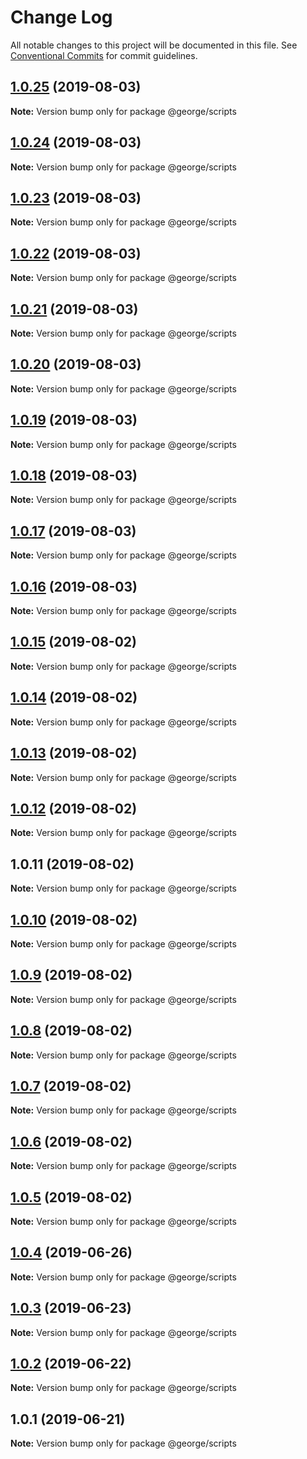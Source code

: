 # Change Log

All notable changes to this project will be documented in this file.
See [Conventional Commits](https://conventionalcommits.org) for commit guidelines.

## [1.0.25](https://github.com/ThreeMammals/george/compare/@george/scripts@1.0.24...@george/scripts@1.0.25) (2019-08-03)

**Note:** Version bump only for package @george/scripts





## [1.0.24](https://github.com/ThreeMammals/george/compare/@george/scripts@1.0.23...@george/scripts@1.0.24) (2019-08-03)

**Note:** Version bump only for package @george/scripts





## [1.0.23](https://github.com/ThreeMammals/george/compare/@george/scripts@1.0.22...@george/scripts@1.0.23) (2019-08-03)

**Note:** Version bump only for package @george/scripts





## [1.0.22](https://github.com/ThreeMammals/george/compare/@george/scripts@1.0.21...@george/scripts@1.0.22) (2019-08-03)

**Note:** Version bump only for package @george/scripts





## [1.0.21](https://github.com/ThreeMammals/george/compare/@george/scripts@1.0.20...@george/scripts@1.0.21) (2019-08-03)

**Note:** Version bump only for package @george/scripts





## [1.0.20](https://github.com/ThreeMammals/george/compare/@george/scripts@1.0.19...@george/scripts@1.0.20) (2019-08-03)

**Note:** Version bump only for package @george/scripts





## [1.0.19](https://github.com/ThreeMammals/george/compare/@george/scripts@1.0.18...@george/scripts@1.0.19) (2019-08-03)

**Note:** Version bump only for package @george/scripts





## [1.0.18](https://github.com/ThreeMammals/george/compare/@george/scripts@1.0.17...@george/scripts@1.0.18) (2019-08-03)

**Note:** Version bump only for package @george/scripts





## [1.0.17](https://github.com/ThreeMammals/george/compare/@george/scripts@1.0.15...@george/scripts@1.0.17) (2019-08-03)

**Note:** Version bump only for package @george/scripts





## [1.0.16](https://github.com/ThreeMammals/george/compare/@george/scripts@1.0.15...@george/scripts@1.0.16) (2019-08-03)

**Note:** Version bump only for package @george/scripts





## [1.0.15](https://github.com/ThreeMammals/george/compare/@george/scripts@1.0.14...@george/scripts@1.0.15) (2019-08-02)

**Note:** Version bump only for package @george/scripts





## [1.0.14](https://github.com/ThreeMammals/george/compare/@george/scripts@1.0.13...@george/scripts@1.0.14) (2019-08-02)

**Note:** Version bump only for package @george/scripts





## [1.0.13](https://github.com/ThreeMammals/george/compare/@george/scripts@1.0.12...@george/scripts@1.0.13) (2019-08-02)

**Note:** Version bump only for package @george/scripts





## [1.0.12](https://github.com/ThreeMammals/george/compare/@george/scripts@1.0.11...@george/scripts@1.0.12) (2019-08-02)

**Note:** Version bump only for package @george/scripts





## 1.0.11 (2019-08-02)

**Note:** Version bump only for package @george/scripts





## [1.0.10](https://github.com/TomPallister/george/compare/@george/scripts@1.0.9...@george/scripts@1.0.10) (2019-08-02)

**Note:** Version bump only for package @george/scripts





## [1.0.9](https://github.com/TomPallister/george/compare/@george/scripts@1.0.8...@george/scripts@1.0.9) (2019-08-02)

**Note:** Version bump only for package @george/scripts





## [1.0.8](https://github.com/TomPallister/george/compare/@george/scripts@1.0.7...@george/scripts@1.0.8) (2019-08-02)

**Note:** Version bump only for package @george/scripts





## [1.0.7](https://github.com/TomPallister/george/compare/@george/scripts@1.0.6...@george/scripts@1.0.7) (2019-08-02)

**Note:** Version bump only for package @george/scripts





## [1.0.6](https://github.com/TomPallister/george/compare/@george/scripts@1.0.5...@george/scripts@1.0.6) (2019-08-02)

**Note:** Version bump only for package @george/scripts





## [1.0.5](https://github.com/TomPallister/george/compare/@george/scripts@1.0.4...@george/scripts@1.0.5) (2019-08-02)

**Note:** Version bump only for package @george/scripts





## [1.0.4](https://github.com/TomPallister/george/compare/@george/scripts@1.0.3...@george/scripts@1.0.4) (2019-06-26)

**Note:** Version bump only for package @george/scripts





## [1.0.3](https://github.com/TomPallister/george/compare/@george/scripts@1.0.2...@george/scripts@1.0.3) (2019-06-23)

**Note:** Version bump only for package @george/scripts





## [1.0.2](https://github.com/TomPallister/george/compare/@george/scripts@1.0.1...@george/scripts@1.0.2) (2019-06-22)

**Note:** Version bump only for package @george/scripts





## 1.0.1 (2019-06-21)

**Note:** Version bump only for package @george/scripts
